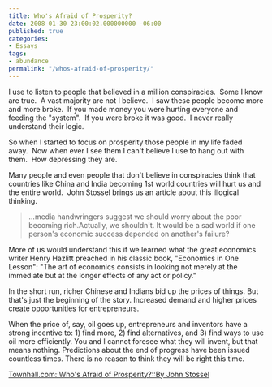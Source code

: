 ```yaml
---
title: Who's Afraid of Prosperity?
date: 2008-01-30 23:00:02.000000000 -06:00
published: true
categories:
- Essays
tags:
- abundance
permalink: "/whos-afraid-of-prosperity/"
---
```

I use to listen to people that believed in a million conspiracies.  Some I know are true.  A vast majority are not I believe.  I saw these people become more and more broke.  If you made money you were hurting everyone and feeding the "system".  If you were broke it was good.  I never really understand their logic.

So when I started to focus on prosperity those people in my life faded away.  Now when ever I see them I can't believe I use to hang out with them.  How depressing they are.

Many people and even people that don't believe in conspiracies think that countries like China and India becoming 1st world countries will hurt us and the entire world.  John Stossel brings us an article about this illogical thinking.</p>
>...media handwringers suggest we should worry about the poor becoming rich.Actually, we shouldn't. It would be a sad world if one person's economic success depended on another's failure?

More of us would understand this if we learned what the great economics writer Henry Hazlitt preached in his classic book, "Economics in One Lesson": "The art of economics consists in looking not merely at the immediate but at the longer effects of any act or policy."

In the short run, richer Chinese and Indians bid up the prices of things. But that's just the beginning of the story. Increased demand and higher prices create opportunities for entrepreneurs.

When the price of, say, oil goes up, entrepreneurs and inventors have a strong incentive to: 1) find more, 2) find alternatives, and 3) find ways to use oil more efficiently. You and I cannot foresee what they will invent, but that means nothing. Predictions about the end of progress have been issued countless times. There is no reason to think they will be right this time.</p></blockquote>
<p><a href="http://www.townhall.com/Columnists/JohnStossel/2008/01/30/whos_afraid_of_prosperity" rel="nofollow">Townhall.com::Who's Afraid of Prosperity?::By John Stossel</a></p>
